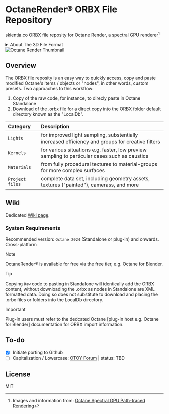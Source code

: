 # OctaneRender® ORBX File Repository

skientia.co ORBX file reposity for Octane Render, a spectral GPU renderer[^1]

[^1]: Images and information from: [Octane Spectral GPU Path-traced Rendering](https://skientia.co/cgi/octane-render)

<details>
<summary> About The 3D File Format </summary>

  ## ORBX
  
> OTOY releases OctaneRender™ 1.5 and introduces .ORBX (20, 2014) 
The new .ORBX file format improves considerably on traditional 3D formats such as .OBJ, .CAD, or .STL, going beyond storing simple geometry to include all aspects of a 3D scene, such as materials, properties, textures, lighting, transform hierarchies and cameras, all in a self-contained file format. Unlike the Alembic file format, .ORBX was designed in close collaboration with Autodesk and Mozilla to be a flexible container for a wide range of uses beyond computer graphics, including video, 3D printing, holography, design and engineering.  

> The .ORBX format allows for incredible granularity, supporting the modeling of physical properties of a scene or object down to two hundredths of a nanometer, or a quarter of the size of a hydrogen atom. OctaneRender™ 1.5 and related plugins allow artists and animators to perfectly import and export extraordinarily complex 3D scenes in .ORBX format across 15 modeling programs, appearing in the same final render quality as the program they were originally created in. The flexibility of the .ORBX format has implications for media and entertainment companies who can now effectively use their computer-generated assets and IP across a variety of mediums, from feature film and television development, to video games, web sites, and toy production for example.
> The ORBX file format is the best way to transfer scene files from 3D Authoring software programs that use the Octane Plug-in such as Octane for Maya, Octane for Cinema 4D, or OctaneRender Standalone. This format is more efficient than FBX when working with Octane specific data as it provides a flexible, application independent format. ORBX is a container format that includes all animation data, models, textures etc. that is needed to transfer an Octane scene from one application to another.
</details>

<picture>
  <source media="(prefers-color-scheme: dark)" srcset="https://images.squarespace-cdn.com/content/v1/608815d80fda1f2c79e48753/b5b55060-e5a1-4e98-aea0-23e54469c5e0/octane_spectral_rendering.jpg">
  <source media="(prefers-color-scheme: light)" srcset="https://images.squarespace-cdn.com/content/v1/608815d80fda1f2c79e48753/6939c512-12d2-4368-a8ad-91704d72dcdf/octane_spectral_irradiance_mode.jpeg">
  <img alt="Octane Render Thumbnail" src="https://images.squarespace-cdn.com/content/v1/608815d80fda1f2c79e48753/b5b55060-e5a1-4e98-aea0-23e54469c5e0/octane_spectral_rendering.jpg">
</picture>

## Overview

The ORBX file reposity is an easy way to quickly access, copy and paste modified Octane's items / objects or "nodes", in other words, custom presets.
Two approaches to this workflow:
1. Copy of the raw code, for instance, to direcly paste in Octane Standalone
2. Download of the .orbx file for a direct copy into the ORBX folder default directory known as the "LocalDb".

| Category | Description |
| :---   | :---   |
| `Lights` | for improved light sampling, substentially increased efficiency and groups for creative filters |
| `Kernels` | for various situations e.g. faster, low preview sampling to particular cases such as caustics |
| `Materials` | from fully procedural textures to material-groups for more complex surfaces |
| `Project files` | complete data set, including geometry assets, textures ("painted"), camerass, and more |

## Wiki
Dedicated [Wiki page](https://github.com/skientia/ORBX/wiki).

### System Requirements
Recommended version: `Octane 2024` (Standalone or plug-in) and onwards.
Cross-platform
> [!NOTE]
> OctaneRender® is available for free via the free tier, e.g. Octane for Blender.

> [!TIP]
> Copying `Raw` code to pasting in Standalone will identically add the ORBX content, without downloading the .orbx as nodes in Standalone are XML formatted data. 
Doing so does not substitute to download and placing the .orbx files or folders into the LocalDb directory.

> [!IMPORTANT]
> Plug-in users must refer to the dedcated Octane [plug-in host e.g. Octane for Blender] documentation for ORBX import information.

## To-do
- [x] Initiate porting to Github
- [ ] Capitalization / Lowercase: [OTOY Forum](https://render.otoy.com/forum/viewtopic.php?f=32&t=84289#p436653) | status: TBD

## License
MIT
